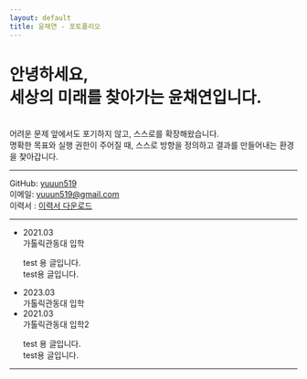 ```yaml
---
layout: default
title: 윤채연 - 포토폴리오
---
```


# 안녕하세요, <br> 세상의 미래를 찾아가는 윤채연입니다.
<br>
어려운 문제 앞에서도 포기하지 않고, 스스로를 확장해왔습니다. <br>
명확한 목표와 실행 권한이 주어질 때, 스스로 방향을 정의하고 결과를 만들어내는 환경을 찾아갑니다.


---

GitHub: [yuuun519](https://github.com/yuuun519)  
이메일: yuuun519@gmail.com  
이력서 : [이력서 다운로드](.pdf)

---

<ul class="timeline">
  <li>
    <div class="item">
      <div class="date">2021.03</div>
      <div class="content">
        <div class="title">가톨릭관동대 입학</div>
        <p>test 용 글입니다.<br>test용 글입니다.</p>
      </div>
    </div>
  </li>
  <li>
    <div class="item">
      <div class="date">2023.03</div>
      <div class="content">
        <div class="title">가톨릭관동대 입학</div>
      </div>
    </div>
  </li>
<li>
    <div class="item">
      <div class="date">2021.03</div>
      <div class="content">
        <div class="title">가톨릭관동대 입학2</div>
        <p>test 용 글입니다.<br>test용 글입니다.</p>
      </div>
    </div>
  </li>

</ul>


---
